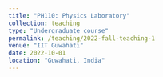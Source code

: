 ```yaml
---
title: "PH110: Physics Laboratory"
collection: teaching
type: "Undergraduate course"
permalink: /teaching/2022-fall-teaching-1
venue: "IIT Guwahati"
date: 2022-10-01
location: "Guwahati, India"
---
```

